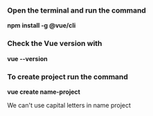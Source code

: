 <h3>Open the terminal and run the command</h3>
<p><b> npm install -g @vue/cli</b></p>

<h3>Check the Vue version with</h3>
<p><b> vue --version</b></p>

<h3>To create project run the command</h3>
<p><b>vue create name-project</b></p>
<p>We can't use capital letters in name project</p>

